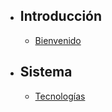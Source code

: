 - ## Introducción
  - [Bienvenido](/{{route}}/{{version}}/welcome)

[//]: # (- ## Modulos)

[//]: # (  - [Dashboard]&#40;/{{route}}/{{version}}/dashboard&#41;)

[//]: # (  - [Capacitandos]&#40;/{{route}}/{{version}}/capacitandos&#41;)

[//]: # (  - [...]&#40;{{route}}/{{version}}/...&#41;)
- ## Sistema
  - [Tecnologías](/{{route}}/{{version}}/technologies)
